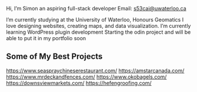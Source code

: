 Hi, I’m Simon an aspiring full-stack developer
Email: s53cai@uwaterloo.ca 

I’m currently studying at the University of Waterloo, Honours Geomatics
I love designing websites, creating maps, and data visualization.
I’m currently learning WordPress plugin development
Starting the odin project and will be able to put it in my portfolio soon

Some of My Best Projects
------------------------
https://www.seaspraychineserestaurant.com/
https://amstarcanada.com/
https://www.mrdeckandfences.com/
https://www.okobagels.com/
https://downsviewmarkets.com/
https://hefengroofing.com/

<!---
Simoncai47747/Simoncai47747 is a ✨ special ✨ repository because its `README.md` (this file) appears on your GitHub profile.
You can click the Preview link to take a look at your changes.
--->
